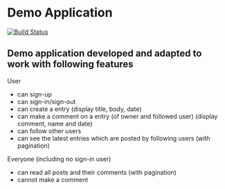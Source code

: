 # Demo Application
[![Build Status](https://travis-ci.org/shakil-fg/demoapp.svg?branch=master)](https://travis-ci.org/shakil-fg/demoapp)
## Demo application developed and adapted to work with following features

User
- can sign-up
- can sign-in/sign-out
- can create a entry (display title, body, date)
- can make a comment on a entry (of owner and followed user) (display comment, name and date)
- can follow other users
- can see the latest entries which are posted by following users (with pagination)

Everyone (including no sign-in user)
- can read all posts and their comments (with pagination)
- cannot make a comment

